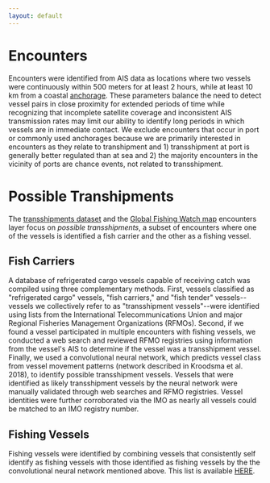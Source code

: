 ```yaml
---
layout: default
---
```


# Encounters

Encounters were identified from AIS data as locations where two vessels were
continuously within 500 meters for at least 2 hours, while at least 10 km from
a coastal [anchorage](anchorages.html). These parameters balance the need to
detect vessel pairs in close proximity for extended periods of time while
recognizing that incomplete satellite coverage and inconsistent AIS transmission
rates may limit our ability to identify long periods in which vessels are in
immediate contact. We exclude encounters that occur in port or commonly used
anchorages because we are primarily interested in encounters as they relate
to transhipment and 1) transshipment at port is generally better regulated
than at sea and 2) the majority encounters in the vicinity of ports are
chance events, not related to transshipment.

# Possible Transhipments

The [transshipments dataset](transshipment.html) and the [Global Fishing Watch
map](http://globalfishingwatch.org/map/)  encounters layer focus on *possible
transshipments*, a subset of encounters where one of the vessels is identified
a fish carrier and the other as a fishing vessel. 

## Fish Carriers

A database of refrigerated cargo vessels capable of receiving catch was
compiled using three complementary methods. First, vessels classified as
"refrigerated cargo" vessels, "fish carriers," and "fish tender" vessels--
vessels we collectively refer to as "transshipment vessels"--were identified
using lists from the International Telecommunications Union and major Regional
Fisheries Management Organizations (RFMOs). Second, if we found a vessel
participated in multiple encounters with fishing vessels, we conducted a web
search and reviewed RFMO registries using information from the vessel's AIS to
determine if the vessel was a transshipment vessel. Finally, we used a
convolutional neural network, which  predicts vessel class from vessel
movement patterns (network described in Kroodsma et al. 2018), to identify
possible transshipment vessels. Vessels that were identified as likely
transshipment vessels by the neural network were manually validated through
web searches and RFMO registries. Vessel identities were further corroborated
via the IMO as nearly all vessels could be matched to an IMO registry number.

## Fishing Vessels

Fishing vessels were identified by combining vessels that
consistently self identify as fishing vessels with those identified as
fishing vessels by the the convolutional
neural network mentioned above. This list is available 
[HERE](https://github.com/GlobalFishingWatch/treniformis/tree/master/treniformis/_assets/GFW/FISHING_MMSI/KNOWN_AND_LIKELY).
